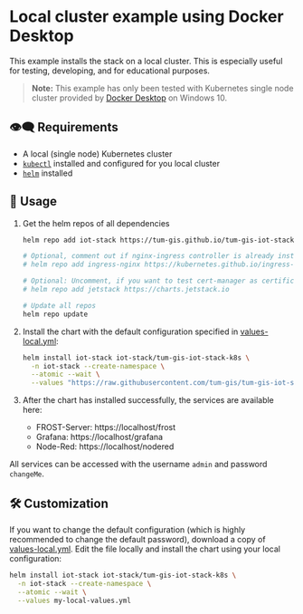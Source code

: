 # Local cluster example using Docker Desktop

This example installs the stack on a local cluster. This is especially useful for testing, developing, and for educational purposes.

> **Note:** This example has only been tested with Kubernetes single node cluster provided by
> [Docker Desktop](https://www.docker.com/products/docker-desktop/) on Windows 10.

## :eye_speech_bubble: Requirements

* A local (single node) Kubernetes cluster
* [`kubectl`](https://kubernetes.io/docs/tasks/tools/#kubectl) installed and configured
  for you local cluster
* [`helm`](https://helm.sh/docs/intro/install/) installed

## :rocket: Usage

1. Get the helm repos of all dependencies

    ```bash
    helm repo add iot-stack https://tum-gis.github.io/tum-gis-iot-stack-k8s

    # Optional, comment out if nginx-ingress controller is already installed in your cluster
    # helm repo add ingress-nginx https://kubernetes.github.io/ingress-nginx

    # Optional: Uncomment, if you want to test cert-manager as certificate issuer
    # helm repo add jetstack https://charts.jetstack.io

    # Update all repos
    helm repo update
    ```

2. Install the chart with the default configuration specified in [values-local.yml](values-local.yml):

    ```bash
    helm install iot-stack iot-stack/tum-gis-iot-stack-k8s \
      -n iot-stack --create-namespace \
      --atomic --wait \
      --values "https://raw.githubusercontent.com/tum-gis/tum-gis-iot-stack-k8s/main/examples/local/values-local.yml"
    ```

3. After the chart has installed successfully, the services are available here:

    * FROST-Server: https://localhost/frost
    * Grafana: https://localhost/grafana
    * Node-Red: https://localhost/nodered

All services can be accessed with the username `admin` and password `changeMe`.

## :hammer_and_wrench: Customization

If you want to change the default configuration (which is highly recommended to change the default password),
download a copy of [values-local.yml](values-local.yml).
Edit the file locally and install the chart using your local configuration:

```bash
helm install iot-stack iot-stack/tum-gis-iot-stack-k8s \
  -n iot-stack --create-namespace \
  --atomic --wait \
  --values my-local-values.yml
```
